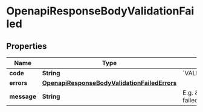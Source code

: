

# OpenapiResponseBodyValidationFailed


## Properties

| Name | Type | Description | Notes |
|------------ | ------------- | ------------- | -------------|
|**code** | **String** | &#x60;VALIDATION_FAILED&#x60; |  [optional] |
|**errors** | [**OpenapiResponseBodyValidationFailedErrors**](OpenapiResponseBodyValidationFailedErrors.md) |  |  [optional] |
|**message** | **String** | E.g. \&quot;Validation failed.\&quot; |  [optional] |




